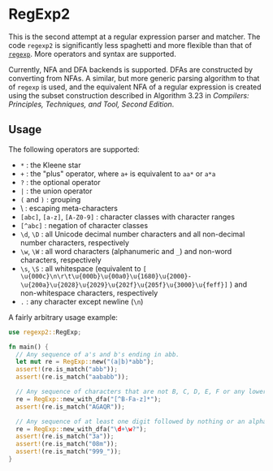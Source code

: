 # RegExp2

This is the second attempt at a regular expression parser and matcher. The code
`regexp2` is significantly less spaghetti and more flexible than that of
[`regexp`](../regexp). More operators and syntax are supported.

Currently, NFA and DFA backends is supported. DFAs are constructed by converting
from NFAs. A similar, but more generic parsing algorithm to that of `regexp` is
used, and the equivalent NFA of a regular expression is created using the subset
construction described in Algorithm 3.23 in *Compilers: Principles, Techniques,
and Tool, Second Edition*.

## Usage

The following operators are supported:

-   `*` : the Kleene star
-   `+` : the "plus" operator, where `a+` is equivalent to `aa*` or `a*a`
-   `?` : the optional operator
-   `|` : the union operator
-   `(` and `)` : grouping
-   \\ : escaping meta-characters
-   `[abc]`, `[a-z]`, `[A-Z0-9]` : character classes with character ranges
-   `[^abc]` : negation of character classes
-   `\d`, `\D` : all Unicode decimal number characters and all non-decimal
    number characters, respectively
-   `\w`, `\W` : all word characters (alphanumeric and `_`) and non-word
    characters, respectively
-   `\s`, `\S` : all whitespace (equivalent to
    `[ \u{000c}\n\r\t\u{000b}\u{00a0}\u{1680}\u{2000}-\u{200a}\u{2028}\u{2029}\u{202f}\u{205f}\u{3000}\u{feff}]`
    ) and non-whitespace characters, respectively
-   `.` : any character except newline (`\n`)

A fairly arbitrary usage example:

``` rust
use regexp2::RegExp;

fn main() {
  // Any sequence of a's and b's ending in abb.
  let mut re = RegExp::new("(a|b)*abb");
  assert!(re.is_match("abb"));
  assert!(re.is_match("aababb"));

  // Any sequence of characters that are not B, C, D, E, F or any lowercase letter.
  re = RegExp::new_with_dfa("[^B-Fa-z]*");
  assert!(re.is_match("AGAQR"));

  // Any sequence of at least one digit followed by nothing or an alphanumeric or underscore.
  re = RegExp::new_with_dfa("\d+\w?");
  assert!(re.is_match("3a"));
  assert!(re.is_match("08m"));
  assert!(re.is_match("999_"));
}
```
